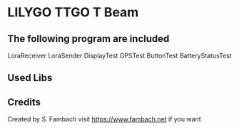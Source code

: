 # LILYGO TTGO T Beam




## The following program are included
LoraReceiver
LoraSender
DisplayTest
GPSTest
ButtonTest
BatteryStatusTest


## Used Libs



## Credits
Created by S. Fambach visit https://www.fambach.net if you want



